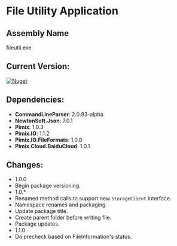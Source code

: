 File Utility Application
===

Assembly Name
---
fileutil.exe

Current Version:
---
[![Nuget](https://img.shields.io/nuget/v/Pimix.Apps.FileUtil.svg)](http://nuget.org/packages/Pimix.Apps.FileUtil)

Dependencies:
---
 - **CommandLineParser**: 2.0.93-alpha
 - **NewtonSoft.Json**: 7.0.1
 - **Pimix**: 1.0.3
 - **Pimix.IO**: 1.1.2
 - **Pimix.IO.FileFormats**: 1.0.0
 - **Pimix.Cloud.BaiduCloud**: 1.0.1

Changes:
---
 - 1.0.0
  - Begin package versioning.
 - 1.0.*
  - Renamed method calls to support new `StorageClient` interface.
  - Namespace renames and packaging.
  - Update package title.
  - Create parent folder before writing file.
  - Package updates.
 - 1.1.0
  - Do precheck based on FileInformation's status.